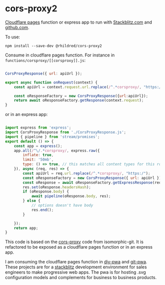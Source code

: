 # cors-proxy2
[Cloudflare pages](https://developers.cloudflare.com/pages/platform/functions/) function or express app to run with [Stackblitz.com](https://stackblitz.com) and [github.com](https://github.com).

To use:

`npm install --save-dev @rhildred/cors-proxy2`

Consume in cloudflare pages function. For instance in `functions/corsproxy/[[corsproxy]].js`:

```javascript

CorsProxyResponse({ url: apiUrl });

export async function onRequest(context) {
    const apiUrl = context.request.url.replace(/^.*corsproxy/, "https://codeload.github.com");

    const oResponseFactory = new CorsProxyResponse({url:apiUrl});
    return await oResponseFactory.getResponse(context.request);
}

```

or in an express app:

```javascript

import express from 'express';
import CorsProxyResponse from './CorsProxyResponse.js';
import { pipeline } from 'stream/promises';
export default () => {
    const app = express();
    app.all(/^\/.*corsproxy/, express.raw({
        inflate: true,
        limit: '50mb',
        type: () => true, // this matches all content types for this route
    }), async (req, res) => {
        const apiUrl = req.url.replace(/^.*corsproxy/, "https:/");
        const oResponseFactory = new CorsProxyResponse({ url: apiUrl });
        const oResponse = await oResponseFactory.getExpressResponse(req);
        res.set(oResponse.headersHash);
        if (oResponse.body) {
            await pipeline(oResponse.body, res);
        } else {
            // options doesn't have body
            res.end();
        }

    });
    return app;
}
```
This code is based on the [cors-proxy](https://github.com/isomorphic-git/cors-proxy) code from isomorphic-git. It is refactored to be exposed as a cloudflare pages function or in an express app.

I am consuming the cloudflare pages function in [diy-pwa](https://github.com/diy-pwa/diy-pwa) and [git-pwa](https://github.com/diy-pwa/git-pwa). These projects are for a [stackblitz](https://stackblitz.com) development environment for sales engineers to make progressive web apps. The pwa is for hosting .svg configuration models and complements for business to business products.